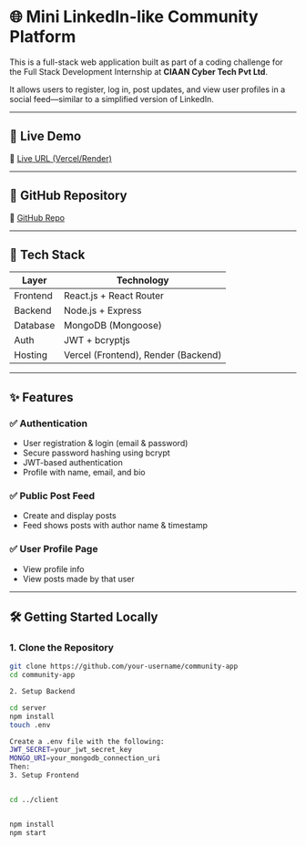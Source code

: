 # 🌐 Mini LinkedIn-like Community Platform

This is a full-stack web application built as part of a coding challenge for the Full Stack Development Internship at **CIAAN Cyber Tech Pvt Ltd**.

It allows users to register, log in, post updates, and view user profiles in a social feed—similar to a simplified version of LinkedIn.

---

## 🚀 Live Demo

🔗 [Live URL (Vercel/Render)](https://your-live-link.com)

---

## 📂 GitHub Repository

🔗 [GitHub Repo](https://github.com/your-username/community-app)

---

## 🧰 Tech Stack

| Layer       | Technology            |
|-------------|------------------------|
| Frontend    | React.js + React Router |
| Backend     | Node.js + Express       |
| Database    | MongoDB (Mongoose)      |
| Auth        | JWT + bcryptjs          |
| Hosting     | Vercel (Frontend), Render (Backend) |

---

## ✨ Features

### ✅ Authentication
- User registration & login (email & password)
- Secure password hashing using bcrypt
- JWT-based authentication
- Profile with name, email, and bio

### ✅ Public Post Feed
- Create and display posts
- Feed shows posts with author name & timestamp

### ✅ User Profile Page
- View profile info
- View posts made by that user

---

## 🛠️ Getting Started Locally

### 1. Clone the Repository

```bash
git clone https://github.com/your-username/community-app
cd community-app

2. Setup Backend

cd server
npm install
touch .env

Create a .env file with the following:
JWT_SECRET=your_jwt_secret_key
MONGO_URI=your_mongodb_connection_uri
Then:
3. Setup Frontend


cd ../client


npm install
npm start

